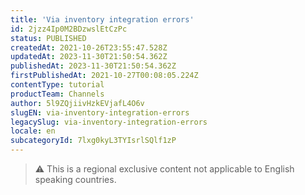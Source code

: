 ```yaml
---
title: 'Via inventory integration errors'
id: 2jzz4Ip0M2BDzwslEtCzPc
status: PUBLISHED
createdAt: 2021-10-26T23:55:47.528Z
updatedAt: 2023-11-30T21:50:54.362Z
publishedAt: 2023-11-30T21:50:54.362Z
firstPublishedAt: 2021-10-27T00:08:05.224Z
contentType: tutorial
productTeam: Channels
author: 5l9ZQjiivHzkEVjafL4O6v
slugEN: via-inventory-integration-errors
legacySlug: via-inventory-integration-errors
locale: en
subcategoryId: 7lxg0kyL3TYIsrlSQlf1zP
---
```


> ⚠️ This is a regional exclusive content not applicable to English speaking countries.
